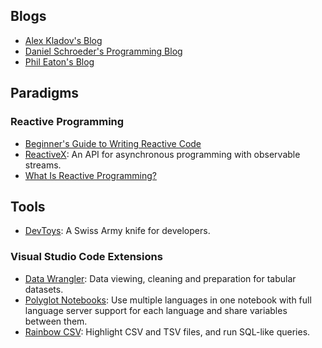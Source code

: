 
## Blogs

- [Alex Kladov's Blog](https://matklad.github.io/)
- [Daniel Schroeder's Programming Blog](https://blog.danskingdom.com/)
- [Phil Eaton's Blog](https://notes.eatonphil.com/)

## Paradigms

### Reactive Programming

- [Beginner's Guide to Writing Reactive Code](https://www.freecodecamp.org/news/reactive-programming-beginner-guide/)
- [ReactiveX](https://reactivex.io/): An API for asynchronous programming
with observable streams.
- [What Is Reactive Programming?](https://www.baeldung.com/cs/reactive-programming)

## Tools

- [DevToys](https://github.com/DevToys-app/DevToys): A Swiss Army knife for developers.

### Visual Studio Code Extensions

- [Data Wrangler](https://marketplace.visualstudio.com/items?itemName=ms-toolsai.datawrangler): Data viewing, cleaning and preparation for tabular datasets.
- [Polyglot Notebooks](https://marketplace.visualstudio.com/items?itemName=ms-dotnettools.dotnet-interactive-vscode): Use multiple languages in one notebook with full language server support for each language and share variables between them.
- [Rainbow CSV](https://marketplace.visualstudio.com/items?itemName=mechatroner.rainbow-csv): Highlight CSV and TSV files, and run SQL-like queries.
